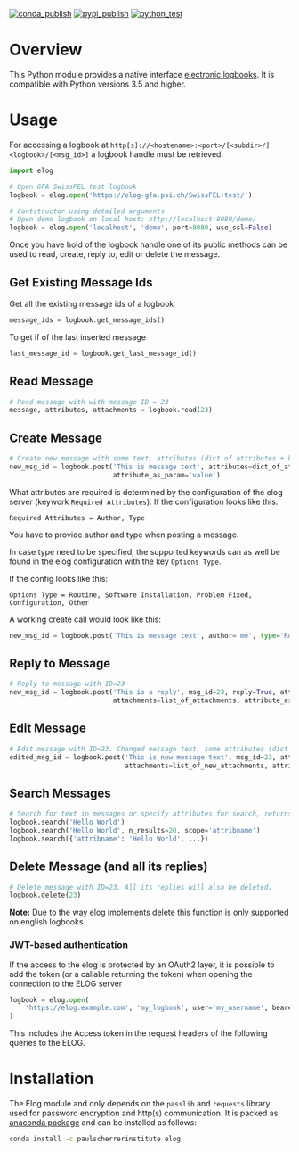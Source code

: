[![conda_publish](https://github.com/paulscherrerinstitute/py_elog/actions/workflows/conda_publish.yaml/badge.svg)](https://github.com/paulscherrerinstitute/py_elog/actions/workflows/conda_publish.yaml)
[![pypi_publish](https://github.com/paulscherrerinstitute/py_elog/actions/workflows/pypi_publish.yaml/badge.svg)](https://github.com/paulscherrerinstitute/py_elog/actions/workflows/pypi_publish.yaml)
[![python_test](https://github.com/paulscherrerinstitute/py_elog/actions/workflows/python_test.yaml/badge.svg)](https://github.com/paulscherrerinstitute/py_elog/actions/workflows/python_test.yaml)

# Overview
This Python module provides a native interface [electronic logbooks](https://midas.psi.ch/elog/). It is compatible with Python versions 3.5 and higher.

# Usage

For accessing a logbook at ```http[s]://<hostename>:<port>/[<subdir>/]<logbook>/[<msg_id>]``` a logbook handle must be retrieved.

```python
import elog

# Open GFA SwissFEL test logbook
logbook = elog.open('https://elog-gfa.psi.ch/SwissFEL+test/')

# Contstructor using detailed arguments
# Open demo logbook on local host: http://localhost:8080/demo/
logbook = elog.open('localhost', 'demo', port=8080, use_ssl=False)
```

Once you have hold of the logbook handle one of its public methods can be used to read, create, reply to, edit or delete the message.

## Get Existing Message Ids
Get all the existing message ids of a logbook

```python
message_ids = logbook.get_message_ids()
```

To get if of the last inserted message
```python
last_message_id = logbook.get_last_message_id()
```

## Read Message

```python
# Read message with with message ID = 23
message, attributes, attachments = logbook.read(23)
```

## Create Message

```python
# Create new message with some text, attributes (dict of attributes + kwargs) and attachments
new_msg_id = logbook.post('This is message text', attributes=dict_of_attributes, attachments=list_of_attachments,
                          attribute_as_param='value')
```
 
What attributes are required is determined by the configuration of the elog server (keywork `Required Attributes`).
If the configuration looks like this:
 
```
Required Attributes = Author, Type
```
 
You have to provide author and type when posting a message.
 
In case type need to be specified, the supported keywords can as well be found in the elog configuration with the key `Options Type`.
 
If the config looks like this:
```
Options Type = Routine, Software Installation, Problem Fixed, Configuration, Other
```

A working create call would look like this:

```python
new_msg_id = logbook.post('This is message text', author='me', type='Routine')
```

 

## Reply to Message

```python
# Reply to message with ID=23
new_msg_id = logbook.post('This is a reply', msg_id=23, reply=True, attributes=dict_of_attributes,
                          attachments=list_of_attachments, attribute_as_param='value')
```

## Edit Message

```python
# Edit message with ID=23. Changed message text, some attributes (dict of edited attributes + kwargs) and new attachments
edited_msg_id = logbook.post('This is new message text', msg_id=23, attributes=dict_of_changed_attributes,
                             attachments=list_of_new_attachments, attribute_as_param='new value')
```

## Search Messages

```python
# Search for text in messages or specify attributes for search, returns list of message ids
logbook.search('Hello World')
logbook.search('Hello World', n_results=20, scope='attribname')
logbook.search({'attribname': 'Hello World', ...})
```

## Delete Message (and all its replies)

```python
# Delete message with ID=23. All its replies will also be deleted.
logbook.delete(23)
```

__Note:__ Due to the way elog implements delete this function is only supported on english logbooks.

### JWT-based authentication
If the access to the elog is protected by an OAuth2 layer, it is possible to add the token (or a callable returning
the token) when opening the connection to the ELOG server

```python
logbook = elog.open(
    'https://elog.example.com', 'my_logbook', user='my_username', bearer_token=open("/path/to/my/token").read()
)
```

This includes the Access token in the request headers of the following queries to the ELOG.


# Installation
The Elog module and only depends on the `passlib` and `requests` library used for password encryption and http(s) communication. It is packed as [anaconda package](https://anaconda.org/paulscherrerinstitute/elog) and can be installed as follows:

```bash
conda install -c paulscherrerinstitute elog
```
